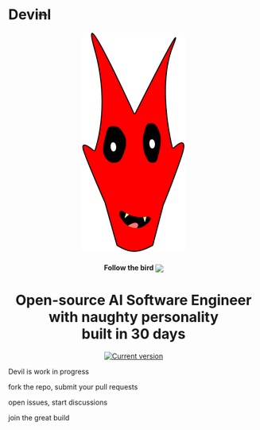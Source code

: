 # Devi~~n~~l

<div align="center">
  <div>
    <img src=".github/devil-logo.svg" alt="devil logo"/>
    <h4 align="center">Follow the bird <a href="https://twitter.com/_sukharev_"><img src="https://img.shields.io/twitter/follow/_sukharev_?style=flat&label=_sukharev_&logo=twitter&color=0bf&logoColor=fff" align="center"></a>
  </div>
	<h1>Open-source AI Software Engineer</br>with naughty personality</br>built in 30 days</h1>
	<a href="https://www.npmjs.com/package/pipepiper"><img src="https://img.shields.io/npm/v/pipepiper" alt="Current version"></a>
</div>

Devil is work in progress

fork the repo, submit your pull requests

open issues, start discussions

join the great build
